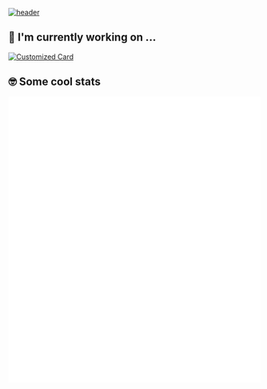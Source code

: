 
[![header](https://capsule-render.vercel.app/api?type=waving&color=52C8F2&height=120&section=header&text=Eric%20Ávila&fontSize=40&fontColor=D3EDF5)](https://eavilaes.github.io)

## 🔭 I'm currently working on ...
[![Customized Card](https://github-readme-stats.vercel.app/api/pin?username=Qbeast-io&repo=qbeast-spark&bg_color=30,e96443,904e95&title_color=fff&text_color=fff)](https://github.com/Qbeast-io/qbeast-spark)

## 🤓 Some cool stats
![Metrics](/github-metrics.svg)
